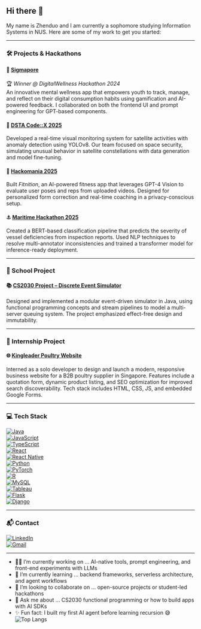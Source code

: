 ## Hi there 👋

<!--
**Path-yang/Path-yang** is a ✨ _special_ ✨ repository because its `README.md` (this file) appears on your GitHub profile.
-->
My name is Zhenduo and I am currently a sophomore studying Information Systems in NUS.
Here are some of my work to get you started:

---

### 🛠️ Projects & Hackathons

#### 🔶 [Sigmapore](https://github.com/clemenong1/Sigmapore)
🏆 *Winner @ DigitalWellness Hackathon 2024*  
An innovative mental wellness app that empowers youth to track, manage, and reflect on their digital consumption habits using gamification and AI-powered feedback. I collaborated on both the frontend UI and prompt engineering for GPT-based components.

#### 🚀 [DSTA Code::X 2025](https://github.com/Path-yang/DSTA-Code-Exp-2025)
Developed a real-time visual monitoring system for satellite activities with anomaly detection using YOLOv8. Our team focused on space security, simulating unusual behavior in satellite constellations with data generation and model fine-tuning.

#### 🧠 [Hackomania 2025](https://github.com/Path-yang/Hackomania_2025)
Built *Fitnition*, an AI-powered fitness app that leverages GPT-4 Vision to evaluate user poses and reps from uploaded videos. Designed for personalized form correction and real-time coaching in a privacy-conscious setup.

#### ⚓ [Maritime Hackathon 2025](https://github.com/Path-yang/Maritime-Hackathon-2025)
Created a BERT-based classification pipeline that predicts the severity of vessel deficiencies from inspection reports. Used NLP techniques to resolve multi-annotator inconsistencies and trained a transformer model for inference-ready deployment.

---

### 🏫 School Project

#### 📚 [CS2030 Project – Discrete Event Simulator](https://github.com/Path-yang/CS2030-Project)
Designed and implemented a modular event-driven simulator in Java, using functional programming concepts and stream pipelines to model a multi-server queuing system. The project emphasized effect-free design and immutability.

---

### 💼 Internship Project

#### 🌐 [Kingleader Poultry Website](https://www.kingleaderpoultry.com/)
Interned as a solo developer to design and launch a modern, responsive business website for a B2B poultry supplier in Singapore. Features include a quotation form, dynamic product listing, and SEO optimization for improved search discoverability. Tech stack includes HTML, CSS, JS, and embedded Google Forms.

---

### 💻 Tech Stack

[![Java](https://img.shields.io/badge/Java-ED8B00?style=for-the-badge&logo=java&logoColor=white)](https://github.com/Ileriayo/markdown-badges)  
[![JavaScript](https://img.shields.io/badge/javascript-F7DF1E?style=for-the-badge&logo=javascript&logoColor=black)](https://github.com/Ileriayo/markdown-badges)  
[![TypeScript](https://img.shields.io/badge/typescript-007ACC?style=for-the-badge&logo=typescript&logoColor=white)](https://github.com/Ileriayo/markdown-badges)  
[![React](https://img.shields.io/badge/react-20232A?style=for-the-badge&logo=react&logoColor=61DAFB)](https://github.com/Ileriayo/markdown-badges)  
[![React Native](https://img.shields.io/badge/react_native-20232A?style=for-the-badge&logo=react&logoColor=61DAFB)](https://github.com/Ileriayo/markdown-badges)  
[![Python](https://img.shields.io/badge/python-3776AB?style=for-the-badge&logo=python&logoColor=white)](https://github.com/Ileriayo/markdown-badges)  
[![PyTorch](https://img.shields.io/badge/pytorch-EE4C2C?style=for-the-badge&logo=pytorch&logoColor=white)](https://github.com/Ileriayo/markdown-badges)  
[![R](https://img.shields.io/badge/R-276DC3?style=for-the-badge&logo=r&logoColor=white)](https://github.com/Ileriayo/markdown-badges)  
[![MySQL](https://img.shields.io/badge/mysql-00000F?style=for-the-badge&logo=mysql&logoColor=white)](https://github.com/Ileriayo/markdown-badges)  
[![Tableau](https://img.shields.io/badge/Tableau-E97627?style=for-the-badge&logo=Tableau&logoColor=white)](https://github.com/Ileriayo/markdown-badges)  
[![Flask](https://img.shields.io/badge/flask-000000?style=for-the-badge&logo=flask&logoColor=white)](https://github.com/Ileriayo/markdown-badges)  
[![Django](https://img.shields.io/badge/django-092E20?style=for-the-badge&logo=django&logoColor=white)](https://github.com/Ileriayo/markdown-badges)

---

### 📬 Contact

[![LinkedIn](https://img.shields.io/badge/LinkedIn-blue?style=for-the-badge&logo=linkedin&logoColor=white)](https://www.linkedin.com/in/z-d-yang-3181b1208)  
[![Gmail](https://img.shields.io/badge/Gmail-D14836?style=for-the-badge&logo=gmail&logoColor=white)](mailto:yangzhenduoroger2002@gmail.com)

---

- 🧑‍💻 I’m currently working on ... AI-native tools, prompt engineering, and front-end experiments with LLMs  
- 🌱 I’m currently learning ... backend frameworks, serverless architecture, and agent workflows  
- 🤝 I’m looking to collaborate on ... open-source projects or student-led hackathons  
- 💬 Ask me about ... CS2030 functional programming or how to build apps with AI SDKs  
- ✨ Fun fact: I built my first AI agent before learning recursion 😅
![Top Langs](https://github-readme-stats.vercel.app/api/top-langs/?username=Path-yang&layout=compact)
